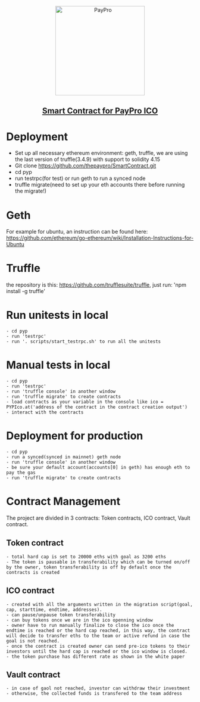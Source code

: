 <p align="center"><a target="_blank" href="http://www.payproapp.com"><img src="http://www.payproapp.com/PayPro_files/Logo_vertical_PayPro.png" width="240" title="PayPro"></a></p>

<h2 align="center"><a href="http://www.payproapp.com">Smart Contract for PayPro ICO</a></h2>

# Deployment
  - Set up all necessary ethereum environment: geth, truffle, we are using the last version of truffle(3.4.9) with support to solidity 4.15
  - Git clone https://github.com/thepaypro/SmartContract.git
  - cd pyp
  - run testrpc(for test) or run geth to run a synced node
  - truffle migrate(need to set up your eth accounts there before running the migrate!)


# Geth
For example for ubuntu, an instruction can be found here: https://github.com/ethereum/go-ethereum/wiki/Installation-Instructions-for-Ubuntu

# Truffle
the repository is this: https://github.com/trufflesuite/truffle, just run: 'npm install -g truffle'

# Run unitests in local
    - cd pyp
    - run 'testrpc'
    - run '. scripts/start_testrpc.sh' to run all the unitests

# Manual tests in local
    - cd pyp
    - run 'testrpc'
    - run 'truffle console' in another window
    - run 'truffle migrate' to create contracts
    - load contracts as your variable in the console like ico = PYPIco.at('address of the contract in the contract creation output')
    - interact with the contracts

# Deployment for production
    - cd pyp
    - run a synced(synced in mainnet) geth node
    - run 'truffle console' in another window
    - be sure your default account(accounts[0] in geth) has enough eth to pay the gas
    - run 'truffle migrate' to create contracts



# Contract Management
The project are divided in 3 contracts: Token contracts, ICO contract, Vault contract.

## Token contract
    - total hard cap is set to 20000 eths with goal as 3200 eths
    - The token is pausable in transferability which can be turned on/off by the owner, token transferability is off by default once the contracts is created

## ICO contract
    - created with all the arguments written in the migration script(goal, cap, starttime, endtime, addresses). 
    - can pause/unpause token transferability
    - can buy tokens once we are in the ico openning window
    - owner have to run manually finalize to close the ico once the endtime is reached or the hard cap reached, in this way, the contract will decide to transfer eths to the team or active refund in case the goal is not reached.
    - once the contract is created owner can send pre-ico tokens to their investors until the hard cap is reached or the ico window is closed.
    - the token purchase has different rate as shown in the white paper

## Vault contract
    - in case of gaol not reached, investor can withdraw their investment 
    - otherwise, the collected funds is transfered to the team address
    

